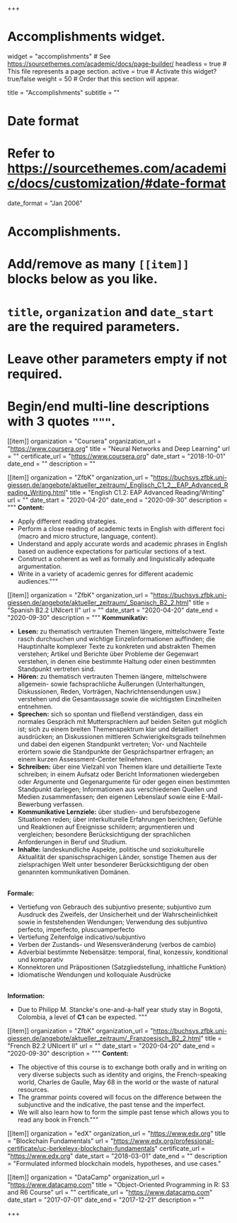 +++
# Accomplishments widget.
widget = "accomplishments"  # See https://sourcethemes.com/academic/docs/page-builder/
headless = true  # This file represents a page section.
active = true  # Activate this widget? true/false
weight = 50  # Order that this section will appear.

title = "Accomplish&shy;ments"
subtitle = ""

# Date format
#   Refer to https://sourcethemes.com/academic/docs/customization/#date-format
date_format = "Jan 2006"

# Accomplishments.
#   Add/remove as many `[[item]]` blocks below as you like.
#   `title`, `organization` and `date_start` are the required parameters.
#   Leave other parameters empty if not required.
#   Begin/end multi-line descriptions with 3 quotes `"""`.

[[item]]
  organization = "Coursera"
  organization_url = "https://www.coursera.org"
  title = "Neural Networks and Deep Learning"
  url = ""
  certificate_url = "https://www.coursera.org"
  date_start = "2018-10-01"
  date_end = ""
  description = ""
  
[[item]]
  organization = "ZfbK"
  organization_url = "https://buchsys.zfbk.uni-giessen.de/angebote/aktueller_zeitraum/_Englisch_C1_2__EAP_Advanced_Reading_Writing.html"
  title = "English C1.2: EAP Advanced Reading/Writing"
  url = ""
  date_start = "2020-04-20"
  date_end = "2020-09-30"
  description = """ __Content:__
  * Apply different reading strategies.
  * Perform a close reading of academic texts in English with different foci (macro and micro structure, language, content).
  * Understand and apply accurate words and academic phrases in English based on audience expectations for particular sections of a text.
  * Construct a coherent as well as formally and linguistically adequate argumentation.
  * Write in a variety of academic genres for different academic audiences."""

[[item]]
  organization = "ZfbK"
  organization_url = "https://buchsys.zfbk.uni-giessen.de/angebote/aktueller_zeitraum/_Spanisch_B2_2.html"
  title = "Spanish B2.2 UNIcert II"
  url = ""
  date_start = "2020-04-20"
  date_end = "2020-09-30"
  description = """ __Kommunikativ:__
  * __Lesen:__ zu thematisch vertrauten Themen längere, mittelschwere Texte rasch durchsuchen und wichtige Einzelinformationen auffinden; die Hauptinhalte komplexer Texte zu konkreten und abstrakten Themen verstehen; Artikel und Berichte über Probleme der Gegenwart verstehen, in denen eine bestimmte Haltung oder einen bestimmten Standpunkt vertreten sind.
  * __Hören:__ zu thematisch vertrauten Themen längere, mittelschwere allgemein- sowie fachsprachliche Äußerungen (Unterhaltungen, Diskussionen, Reden, Vorträgen, Nachrichtensendungen usw.) verstehen und die Gesamtaussage sowie die wichtigsten Einzelheiten entnehmen.
  * __Sprechen:__ sich so spontan und fließend verständigen, dass ein normales Gespräch mit Muttersprachlern auf beiden Seiten gut möglich ist; sich zu einem breiten Themenspektrum klar und detailliert ausdrücken; an Diskussionen mittleren Schwierigkeitsgrads teilnehmen und dabei den eigenen Standpunkt vertreten; Vor- und Nachteile erörtern sowie die Standpunkte der Gesprächspartner erfragen; an einem kurzen Assessment-Center teilnehmen.
  * __Schreiben:__ über eine Vielzahl von Themen klare und detaillierte Texte schreiben; in einem Aufsatz oder Bericht Informationen wiedergeben oder Argumente und Gegenargumente für oder gegen einen bestimmten Standpunkt darlegen; Informationen aus verschiedenen Quellen und Medien zusammenfassen; den eigenen Lebenslauf sowie eine E-Mail-Bewerbung verfassen.
  * __Kommunikative Lernziele:__ über studien- und berufsbezogene Situationen reden; über interkulturelle Erfahrungen berichten; Gefühle und Reaktionen auf Ereignisse schildern; argumentieren und vergleichen; besondere Berücksichtigung der sprachlichen Anforderungen in Beruf und Studium.
  * __Inhalte:__ landeskundliche Aspekte, politische und soziokulturelle Aktualität der spanischsprachigen Länder, sonstige Themen aus der zielsprachigen Welt unter besonderer Berücksichtigung der oben genannten kommunikativen Domänen.<br/><br/>

__Formale:__
  * Vertiefung von Gebrauch des subjuntivo presente; subjuntivo zum Ausdruck des Zweifels, der Unsicherheit und der Wahrscheinlichkeit sowie in feststehenden Wendungen; Verwendung des subjuntivo perfecto, imperfecto, pluscuamperfecto
  * Vertiefung Zeitenfolge indicativo/subjuntivo
  * Verben der Zustands- und Wesensveränderung (verbos de cambio)
  * Adverbial bestimmte Nebensätze: temporal, final, konzessiv, konditional und komparativ
  * Konnektoren und Präpositionen (Satzgliedstellung, inhaltliche Funktion)
  * Idiomatische Wendungen und kolloquiale Ausdrücke<br/><br/>
  
__Information:__
  * Due to Philipp M. Stancke's one-and-a-half year study stay in Bogotá, Colombia, a level of __C1__ can be expected.
"""

[[item]]
  organization = "ZfbK"
  organization_url = "https://buchsys.zfbk.uni-giessen.de/angebote/aktueller_zeitraum/_Franzoesisch_B2_2.html"
  title = "French B2.2 UNIcert II"
  url = ""
  date_start = "2020-04-20"
  date_end = "2020-09-30"
  description = """ __Content:__
  * The objective of this course is to exchange both orally and in writing on very diverse subjects such as identity and origins, the French-speaking world, Charles de Gaulle, May 68 in the world or the waste of natural resources.
  * The grammar points covered will focus on the difference between the subjunctive and the indicative, the past tense and the imperfect.
  * We will also learn how to form the simple past tense which allows you to read any book in French."""

[[item]]
  organization = "edX"
  organization_url = "https://www.edx.org"
  title = "Blockchain Fundamentals"
  url = "https://www.edx.org/professional-certificate/uc-berkeleyx-blockchain-fundamentals"
  certificate_url = "https://www.edx.org"
  date_start = "2018-03-01"
  date_end = ""
  description = "Formulated informed blockchain models, hypotheses, and use cases."
  
[[item]]
  organization = "DataCamp"
  organization_url = "https://www.datacamp.com"
  title = "Object-Oriented Programming in R: S3 and R6 Course"
  url = ""
  certificate_url = "https://www.datacamp.com"
  date_start = "2017-07-01"
  date_end = "2017-12-21"
  description = ""

+++
